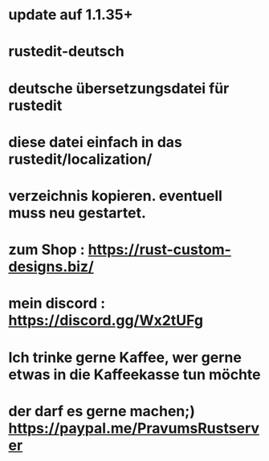 # update auf 1.1.35+
# rustedit-deutsch
# deutsche übersetzungsdatei für rustedit
# diese datei einfach in das rustedit/localization/ 
# verzeichnis kopieren. eventuell muss neu gestartet.
# zum Shop : https://rust-custom-designs.biz/
# mein discord :  https://discord.gg/Wx2tUFg
# Ich trinke gerne Kaffee, wer gerne etwas in die Kaffeekasse tun möchte
# der darf es gerne machen;) https://paypal.me/PravumsRustserver






